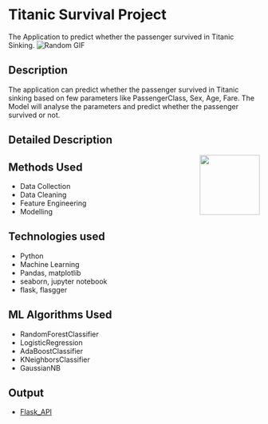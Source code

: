
# Titanic Survival Project

The Application to predict whether the passenger survived in Titanic Sinking.
![Random GIF](https://media.giphy.com/media/OJw4CDbtu0jde/giphy.gif)

## Description

The application can predict whether the passenger survived in Titanic sinking based on few parameters like PassengerClass, Sex, Age, Fare.
The Model will analyse the parameters and predict whether the passenger survived or not.

## Detailed Description
<img align = right height = 120 width = 120 src = https://www.thesparksfoundationsingapore.org/images/logo_small.png>

## Methods Used
- Data Collection
- Data Cleaning
- Feature Engineering
- Modelling
## Technologies used
- Python
- Machine Learning
- Pandas, matplotlib
- seaborn, jupyter notebook
- flask, flasgger
## ML Algorithms Used
- RandomForestClassifier
- LogisticRegression
- AdaBoostClassifier
- KNeighborsClassifier
- GaussianNB

## Output
 - [Flask_API](http://127.0.0.1:5000/apidocs/#/default/get_)

